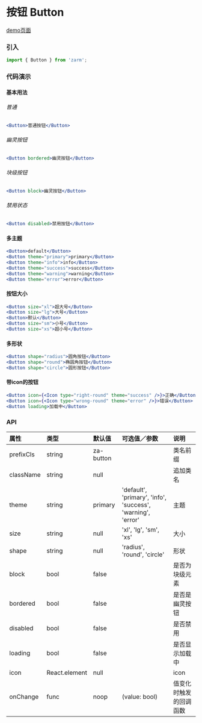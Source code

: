 # 按钮 Button

[demo页面](https://zhongantecheng.github.io/zarm/#/button)

### 引入

```js
import { Button } from 'zarm';
```

### 代码演示

#### 基本用法

###### 普通
```jsx
<Button>普通按钮</Button>
```

###### 幽灵按钮
```jsx
<Button bordered>幽灵按钮</Button>
```

###### 块级按钮
```jsx
<Button block>幽灵按钮</Button>
```

###### 禁用状态
```jsx
<Button disabled>禁用按钮</Button>
```

#### 多主题
```jsx
<Button>default</Button>
<Button theme="primary">primary</Button>
<Button theme="info">info</Button>
<Button theme="success">success</Button>
<Button theme="warning">warning</Button>
<Button theme="error">error</Button>
```

#### 按钮大小
```jsx
<Button size="xl">超大号</Button>
<Button size="lg">大号</Button>
<Button>默认</Button>
<Button size="sm">小号</Button>
<Button size="xs">超小号</Button>
```

#### 多形状
```jsx
<Button shape="radius">圆角按钮</Button>
<Button shape="round">椭圆角按钮</Button>
<Button shape="circle">圆形按钮</Button>
```

#### 带icon的按钮
```jsx
<Button icon={<Icon type="right-round" theme="success" />}>正确</Button>
<Button icon={<Icon type="wrong-round" theme="error" />}>错误</Button>
<Button loading>加载中</Button>
```


### API

| 属性 | 类型 | 默认值 | 可选值／参数 | 说明 |
| :--- | :--- | :--- | :--- | :--- |
| prefixCls | string | za-button | | 类名前缀 |
| className | string | null | | 追加类名 |
| theme | string | primary | 'default', 'primary', 'info', 'success', 'warning', 'error' | 主题 |
| size | string | null | 'xl', 'lg', 'sm', 'xs' | 大小 |
| shape | string | null | 'radius', 'round', 'circle' | 形状 |
| block | bool | false | | 是否为块级元素 |
| bordered | bool | false | | 是否是幽灵按钮 |
| disabled | bool | false | | 是否禁用 |
| loading | bool | false | | 是否显示加载中 |
| icon | React.element | null | | icon |
| onChange | func | noop | \(value: bool\) | 值变化时触发的回调函数 |




